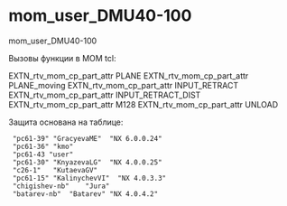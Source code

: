 # mom_user_DMU40-100
 mom_user_DMU40-100

 Вызовы функции в MOM tcl:

EXTN_rtv_mom_cp_part_attr PLANE
EXTN_rtv_mom_cp_part_attr PLANE_moving
EXTN_rtv_mom_cp_part_attr INPUT_RETRACT
EXTN_rtv_mom_cp_part_attr INPUT_RETRACT_DIST
EXTN_rtv_mom_cp_part_attr M128
EXTN_rtv_mom_cp_part_attr UNLOAD

Защита основана на таблице:

	 "pc61-39" "GracyevaME"  "NX 6.0.0.24"
	 "pc61-36" "kmo"
	 "pc61-43 "user"
	 "pc61-30" "KnyazevaLG"  "NX 4.0.0.25"
	 "c26-1"   "KutaevaGV"
	 "pc61-15" "KalinychevVI"  "NX 4.0.3.3"
	 "chigishev-nb"    "Jura"
	 "batarev-nb"  "Batarev" "NX 4.0.4.2"

